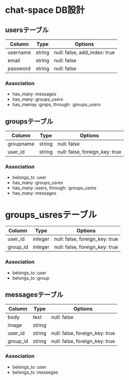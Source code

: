  # chat-space DB設計
## usersテーブル
|Column|Type|Options|
|------|----|-------|
|username|string|null: false, add_index: true|
|email|string|null: false|
|password|string|null: false|

### Association
- has_many :messages
- has_many :groups_users
- has_mamay :grops, through: :groups_users

## groupsテーブル
|Column|Type|Options|
|------|----|-------|
|groupname|string|null: false|
|user_id|string|null: false, foreign_key: true|
### Association
- belongs_to :user
- has_many :groups_usres
- has_many :users, through: :groups_usres
- has_many :messages

# groups_usresテーブル
|Column|Type|Options|
|------|----|-------|
|user_id|integer|null: false, foreign_key: true|
|group_id|integer|null: false, foreign_key: true|
### Association
- belongs_to :user
- belongs_to :group

## messagesテーブル
|Column|Type|Options|
|------|----|-------|
|body|text|null: false|
|image|string||
|user_id|string|null: false, foreign_key: true|
|group_id|string|null: false, foreign_key: true|
### Association
- belongs_to :user
- belongs_to :messeges






